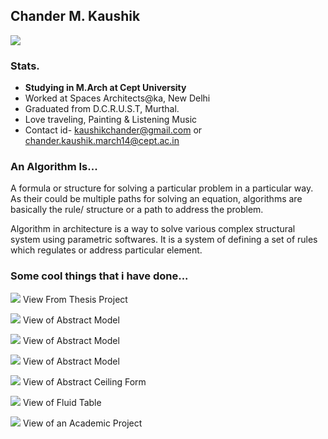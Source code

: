 ## Chander M. Kaushik ##

![](http://i1166.photobucket.com/albums/q606/kaushikchander/02_zps8193253c.jpg?t=1406472661)


### Stats. ###

- **Studying in M.Arch at Cept University** 
- Worked at Spaces Architects@ka, New Delhi
- Graduated from D.C.R.U.S.T, Murthal.
- Love traveling, Painting & Listening Music
- Contact id- kaushikchander@gmail.com or chander.kaushik.march14@cept.ac.in

### An Algorithm Is... ###

 A formula or structure for solving a particular problem in a particular way. As their could be multiple paths for solving an equation, algorithms are basically the rule/ structure or a path to address the problem. 

Algorithm in architecture is a way to solve various complex structural system using parametric softwares. It is a system of defining a set of rules which regulates or address particular element.

### Some cool things that i have done...  ###

 ![](http://i1166.photobucket.com/albums/q606/kaushikchander/3DView30_zps8dde5142.jpg)
View From Thesis Project


![](http://i1166.photobucket.com/albums/q606/kaushikchander/VIEWOFRECEPTIONCEILING_zps88ed06bb.jpg)
View of Abstract Model


![](http://i1166.photobucket.com/albums/q606/kaushikchander/VIEWOFMODEL_zps031b0577.jpg)
View of Abstract Model


![](http://i1166.photobucket.com/albums/q606/kaushikchander/VIEWOFLOWERWORKSPACE4_zpsc1cfeb5a.jpg)
View of Abstract Model


![](http://i1166.photobucket.com/albums/q606/kaushikchander/VIEWOFBACKLITSTEPS_zps19ecaab1.jpg)
View of Abstract Ceiling Form

![](http://i1166.photobucket.com/albums/q606/kaushikchander/VIEWFROMWAITINGLOUNGE2_zpsf7e84508.jpg)
View of Fluid Table


![](http://i1166.photobucket.com/albums/q606/kaushikchander/11_zpsd1893e62.jpg)
View of an Academic Project 

